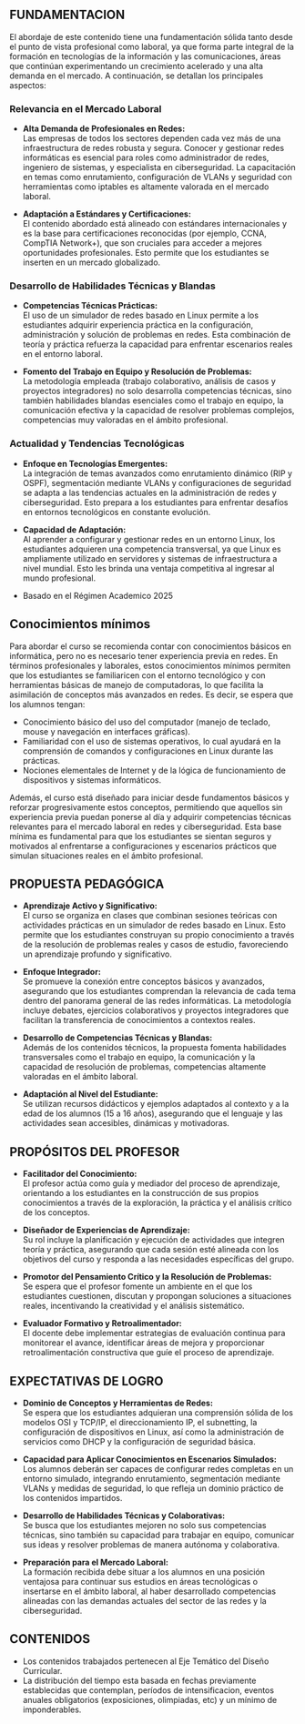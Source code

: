 ## FUNDAMENTACION

El abordaje de este contenido tiene una fundamentación sólida tanto desde el punto de vista profesional como laboral, ya que forma parte integral de la formación en tecnologías de la información y las comunicaciones, áreas que continúan experimentando un crecimiento acelerado y una alta demanda en el mercado. A continuación, se detallan los principales aspectos:

### Relevancia en el Mercado Laboral  
- **Alta Demanda de Profesionales en Redes:**  
  Las empresas de todos los sectores dependen cada vez más de una infraestructura de redes robusta y segura. Conocer y gestionar redes informáticas es esencial para roles como administrador de redes, ingeniero de sistemas, y especialista en ciberseguridad. La capacitación en temas como enrutamiento, configuración de VLANs y seguridad con herramientas como iptables es altamente valorada en el mercado laboral.

- **Adaptación a Estándares y Certificaciones:**  
  El contenido abordado está alineado con estándares internacionales y es la base para certificaciones reconocidas (por ejemplo, CCNA, CompTIA Network+), que son cruciales para acceder a mejores oportunidades profesionales. Esto permite que los estudiantes se inserten en un mercado globalizado.

### Desarrollo de Habilidades Técnicas y Blandas  
- **Competencias Técnicas Prácticas:**  
  El uso de un simulador de redes basado en Linux permite a los estudiantes adquirir experiencia práctica en la configuración, administración y solución de problemas en redes. Esta combinación de teoría y práctica refuerza la capacidad para enfrentar escenarios reales en el entorno laboral.

- **Fomento del Trabajo en Equipo y Resolución de Problemas:**  
  La metodología empleada (trabajo colaborativo, análisis de casos y proyectos integradores) no solo desarrolla competencias técnicas, sino también habilidades blandas esenciales como el trabajo en equipo, la comunicación efectiva y la capacidad de resolver problemas complejos, competencias muy valoradas en el ámbito profesional.

### Actualidad y Tendencias Tecnológicas  
- **Enfoque en Tecnologías Emergentes:**  
  La integración de temas avanzados como enrutamiento dinámico (RIP y OSPF), segmentación mediante VLANs y configuraciones de seguridad se adapta a las tendencias actuales en la administración de redes y ciberseguridad. Esto prepara a los estudiantes para enfrentar desafíos en entornos tecnológicos en constante evolución.

- **Capacidad de Adaptación:**  
  Al aprender a configurar y gestionar redes en un entorno Linux, los estudiantes adquieren una competencia transversal, ya que Linux es ampliamente utilizado en servidores y sistemas de infraestructura a nivel mundial. Esto les brinda una ventaja competitiva al ingresar al mundo profesional.

- Basado en el Régimen Academico 2025

## Conocimientos mínimos 
Para abordar el curso se recomienda contar con conocimientos básicos en informática, pero no es necesario tener experiencia previa en redes. En términos profesionales y laborales, estos conocimientos mínimos permiten que los estudiantes se familiaricen con el entorno tecnológico y con herramientas básicas de manejo de computadoras, lo que facilita la asimilación de conceptos más avanzados en redes. Es decir, se espera que los alumnos tengan:

- Conocimiento básico del uso del computador (manejo de teclado, mouse y navegación en interfaces gráficas).  
- Familiaridad con el uso de sistemas operativos, lo cual ayudará en la comprensión de comandos y configuraciones en Linux durante las prácticas.  
- Nociones elementales de Internet y de la lógica de funcionamiento de dispositivos y sistemas informáticos.

Además, el curso está diseñado para iniciar desde fundamentos básicos y reforzar progresivamente estos conceptos, permitiendo que aquellos sin experiencia previa puedan ponerse al día y adquirir competencias técnicas relevantes para el mercado laboral en redes y ciberseguridad. Esta base mínima es fundamental para que los estudiantes se sientan seguros y motivados al enfrentarse a configuraciones y escenarios prácticos que simulan situaciones reales en el ámbito profesional.

## PROPUESTA PEDAGÓGICA

- **Aprendizaje Activo y Significativo:**  
  El curso se organiza en clases que combinan sesiones teóricas con actividades prácticas en un simulador de redes basado en Linux. Esto permite que los estudiantes construyan su propio conocimiento a través de la resolución de problemas reales y casos de estudio, favoreciendo un aprendizaje profundo y significativo.

- **Enfoque Integrador:**  
  Se promueve la conexión entre conceptos básicos y avanzados, asegurando que los estudiantes comprendan la relevancia de cada tema dentro del panorama general de las redes informáticas. La metodología incluye debates, ejercicios colaborativos y proyectos integradores que facilitan la transferencia de conocimientos a contextos reales.

- **Desarrollo de Competencias Técnicas y Blandas:**  
  Además de los contenidos técnicos, la propuesta fomenta habilidades transversales como el trabajo en equipo, la comunicación y la capacidad de resolución de problemas, competencias altamente valoradas en el ámbito laboral.

- **Adaptación al Nivel del Estudiante:**  
  Se utilizan recursos didácticos y ejemplos adaptados al contexto y a la edad de los alumnos (15 a 16 años), asegurando que el lenguaje y las actividades sean accesibles, dinámicas y motivadoras.


## PROPÓSITOS DEL PROFESOR

- **Facilitador del Conocimiento:**  
  El profesor actúa como guía y mediador del proceso de aprendizaje, orientando a los estudiantes en la construcción de sus propios conocimientos a través de la exploración, la práctica y el análisis crítico de los conceptos.

- **Diseñador de Experiencias de Aprendizaje:**  
  Su rol incluye la planificación y ejecución de actividades que integren teoría y práctica, asegurando que cada sesión esté alineada con los objetivos del curso y responda a las necesidades específicas del grupo.

- **Promotor del Pensamiento Crítico y la Resolución de Problemas:**  
  Se espera que el profesor fomente un ambiente en el que los estudiantes cuestionen, discutan y propongan soluciones a situaciones reales, incentivando la creatividad y el análisis sistemático.

- **Evaluador Formativo y Retroalimentador:**  
  El docente debe implementar estrategias de evaluación continua para monitorear el avance, identificar áreas de mejora y proporcionar retroalimentación constructiva que guíe el proceso de aprendizaje.


## EXPECTATIVAS DE LOGRO

- **Dominio de Conceptos y Herramientas de Redes:**  
  Se espera que los estudiantes adquieran una comprensión sólida de los modelos OSI y TCP/IP, el direccionamiento IP, el subnetting, la configuración de dispositivos en Linux, así como la administración de servicios como DHCP y la configuración de seguridad básica.

- **Capacidad para Aplicar Conocimientos en Escenarios Simulados:**  
  Los alumnos deberán ser capaces de configurar redes completas en un entorno simulado, integrando enrutamiento, segmentación mediante VLANs y medidas de seguridad, lo que refleja un dominio práctico de los contenidos impartidos.

- **Desarrollo de Habilidades Técnicas y Colaborativas:**  
  Se busca que los estudiantes mejoren no solo sus competencias técnicas, sino también su capacidad para trabajar en equipo, comunicar sus ideas y resolver problemas de manera autónoma y colaborativa.

- **Preparación para el Mercado Laboral:**  
  La formación recibida debe situar a los alumnos en una posición ventajosa para continuar sus estudios en áreas tecnológicas o insertarse en el ámbito laboral, al haber desarrollado competencias alineadas con las demandas actuales del sector de las redes y la ciberseguridad.


## CONTENIDOS
- Los contenidos trabajados pertenecen al Eje Temático del Diseño Curricular.
- La distribución del tiempo esta basada en fechas previamente establecidas que contemplan, períodos de intensificacion, eventos anuales obligatorios (exposiciones, olimpiadas, etc) y un mínimo de imponderables. 
  
